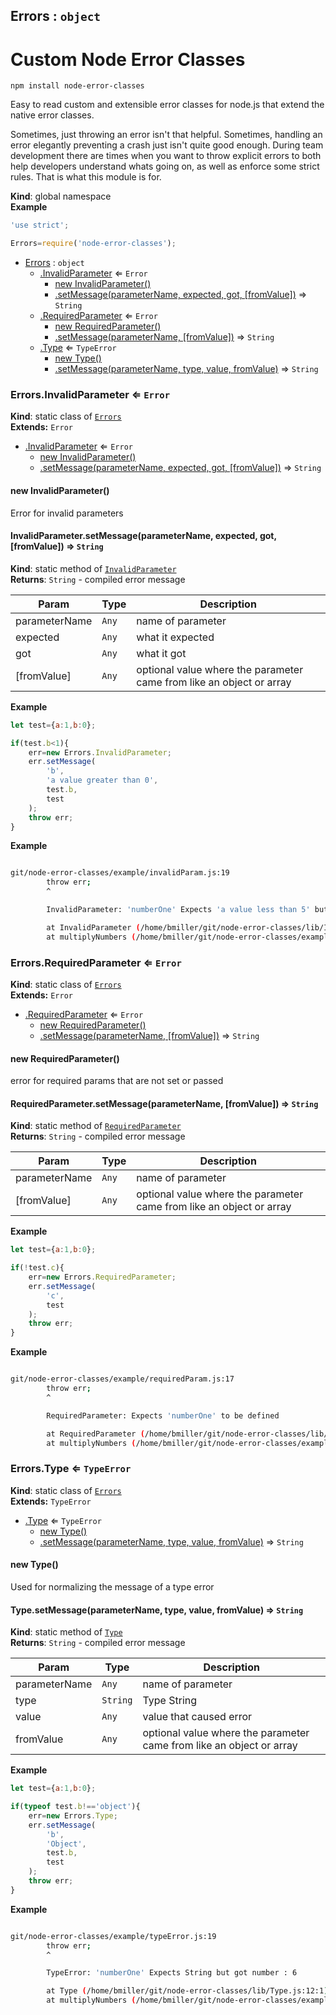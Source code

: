 <a name="Errors"></a>
## Errors : <code>object</code>
# Custom Node Error Classes

` npm install node-error-classes `

 Easy to read custom and extensible error classes for node.js that extend the native error classes.

 Sometimes, just throwing an error isn't that helpful. Sometimes, handling an error elegantly preventing a crash just isn't quite good enough. During team development there are times when you want to throw explicit errors to both help developers understand whats going on, as well as enforce some strict rules. That is what this module is for.

**Kind**: global namespace  
**Example**  
```javascript
'use strict';

Errors=require('node-error-classes');
```

* [Errors](#Errors) : <code>object</code>
    * [.InvalidParameter](#Errors.InvalidParameter) ⇐ <code>Error</code>
        * [new InvalidParameter()](#new_Errors.InvalidParameter_new)
        * [.setMessage(parameterName, expected, got, [fromValue])](#Errors.InvalidParameter.setMessage) ⇒ <code>String</code>
    * [.RequiredParameter](#Errors.RequiredParameter) ⇐ <code>Error</code>
        * [new RequiredParameter()](#new_Errors.RequiredParameter_new)
        * [.setMessage(parameterName, [fromValue])](#Errors.RequiredParameter.setMessage) ⇒ <code>String</code>
    * [.Type](#Errors.Type) ⇐ <code>TypeError</code>
        * [new Type()](#new_Errors.Type_new)
        * [.setMessage(parameterName, type, value, fromValue)](#Errors.Type.setMessage) ⇒ <code>String</code>

<a name="Errors.InvalidParameter"></a>
### Errors.InvalidParameter ⇐ <code>Error</code>
**Kind**: static class of <code>[Errors](#Errors)</code>  
**Extends:** <code>Error</code>  

* [.InvalidParameter](#Errors.InvalidParameter) ⇐ <code>Error</code>
    * [new InvalidParameter()](#new_Errors.InvalidParameter_new)
    * [.setMessage(parameterName, expected, got, [fromValue])](#Errors.InvalidParameter.setMessage) ⇒ <code>String</code>

<a name="new_Errors.InvalidParameter_new"></a>
#### new InvalidParameter()
Error for invalid parameters

<a name="Errors.InvalidParameter.setMessage"></a>
#### InvalidParameter.setMessage(parameterName, expected, got, [fromValue]) ⇒ <code>String</code>
**Kind**: static method of <code>[InvalidParameter](#Errors.InvalidParameter)</code>  
**Returns**: <code>String</code> - compiled error message  

| Param | Type | Description |
| --- | --- | --- |
| parameterName | <code>Any</code> | name of parameter |
| expected | <code>Any</code> | what it expected |
| got | <code>Any</code> | what it got |
| [fromValue] | <code>Any</code> | optional value where the parameter came from like an object or array |

**Example**  
```javascript
let test={a:1,b:0};

if(test.b<1){
    err=new Errors.InvalidParameter;
    err.setMessage(
        'b',
        'a value greater than 0',
        test.b,
        test
    );
    throw err;
}
```
**Example**  
```sh

git/node-error-classes/example/invalidParam.js:19
        throw err;
        ^

        InvalidParameter: 'numberOne' Expects 'a value less than 5' but got 6

        at InvalidParameter (/home/bmiller/git/node-error-classes/lib/InvalidParameter.js:11:1)
        at multiplyNumbers (/home/bmiller/git/node-error-classes/example/invalidParam.js:13:13)

```
<a name="Errors.RequiredParameter"></a>
### Errors.RequiredParameter ⇐ <code>Error</code>
**Kind**: static class of <code>[Errors](#Errors)</code>  
**Extends:** <code>Error</code>  

* [.RequiredParameter](#Errors.RequiredParameter) ⇐ <code>Error</code>
    * [new RequiredParameter()](#new_Errors.RequiredParameter_new)
    * [.setMessage(parameterName, [fromValue])](#Errors.RequiredParameter.setMessage) ⇒ <code>String</code>

<a name="new_Errors.RequiredParameter_new"></a>
#### new RequiredParameter()
error for required params that are not set or passed

<a name="Errors.RequiredParameter.setMessage"></a>
#### RequiredParameter.setMessage(parameterName, [fromValue]) ⇒ <code>String</code>
**Kind**: static method of <code>[RequiredParameter](#Errors.RequiredParameter)</code>  
**Returns**: <code>String</code> - compiled error message  

| Param | Type | Description |
| --- | --- | --- |
| parameterName | <code>Any</code> | name of parameter |
| [fromValue] | <code>Any</code> | optional value where the parameter came from like an object or array |

**Example**  
```javascript
let test={a:1,b:0};

if(!test.c){
    err=new Errors.RequiredParameter;
    err.setMessage(
        'c',
        test
    );
    throw err;
}
```
**Example**  
```sh

git/node-error-classes/example/requiredParam.js:17
        throw err;
        ^

        RequiredParameter: Expects 'numberOne' to be defined

        at RequiredParameter (/home/bmiller/git/node-error-classes/lib/RequiredParameter.js:12:1)
        at multiplyNumbers (/home/bmiller/git/node-error-classes/example/requiredParam.js:13:13)
```
<a name="Errors.Type"></a>
### Errors.Type ⇐ <code>TypeError</code>
**Kind**: static class of <code>[Errors](#Errors)</code>  
**Extends:** <code>TypeError</code>  

* [.Type](#Errors.Type) ⇐ <code>TypeError</code>
    * [new Type()](#new_Errors.Type_new)
    * [.setMessage(parameterName, type, value, fromValue)](#Errors.Type.setMessage) ⇒ <code>String</code>

<a name="new_Errors.Type_new"></a>
#### new Type()
Used for normalizing the message of a type error

<a name="Errors.Type.setMessage"></a>
#### Type.setMessage(parameterName, type, value, fromValue) ⇒ <code>String</code>
**Kind**: static method of <code>[Type](#Errors.Type)</code>  
**Returns**: <code>String</code> - compiled error message  

| Param | Type | Description |
| --- | --- | --- |
| parameterName | <code>Any</code> | name of parameter |
| type | <code>String</code> | Type String |
| value | <code>Any</code> | value that caused error |
| fromValue | <code>Any</code> | optional value where the parameter came from like an object or array |

**Example**  
```javascript
let test={a:1,b:0};

if(typeof test.b!=='object'){
    err=new Errors.Type;
    err.setMessage(
        'b',
        'Object',
        test.b,
        test
    );
    throw err;
}
```
**Example**  
```sh

git/node-error-classes/example/typeError.js:19
        throw err;
        ^

        TypeError: 'numberOne' Expects String but got number : 6

        at Type (/home/bmiller/git/node-error-classes/lib/Type.js:12:1)
        at multiplyNumbers (/home/bmiller/git/node-error-classes/example/typeError.js:13:13)
```
